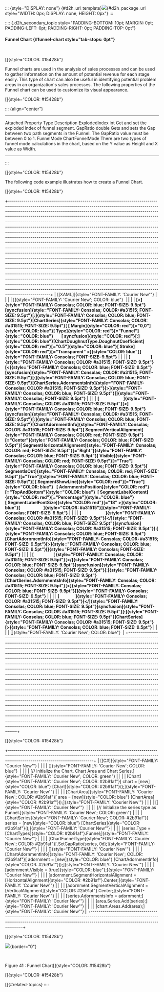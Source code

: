 ::: {style="DISPLAY: none"}
[](ms-xhelp:///?Id=d2h_url_template){#d2h_url_template}![](!package_url!){#d2h_package_url style="WIDTH: 0px; DISPLAY: none; HEIGHT: 0px"}
:::

:::: {.d2h_secondary_topic style="PADDING-BOTTOM: 10pt; MARGIN: 0pt; PADDING-LEFT: 0pt; PADDING-RIGHT: 0pt; PADDING-TOP: 0pt"}
#### Funnel Chart {#funnel-chart style="tab-stops: 0pt"}

 

[]{style="COLOR: #15428b"} 

Funnel charts are used in the analysis of sales processes and can be used to gather information on the amount of potential revenue for each stage easily. This type of chart can also be useful in identifying potential problem areas in an organization\'s sales processes. The following properties of the Funnel chart can be used to customize its visual appearance.

[]{style="COLOR: #15428b"} 

::: {align="center"}
  ------------------- ----------------- --------------------------------------------------------------------------------------------------------------------
  Attached Property   Type              Description
  ExplodedIndex       int               Get and set the exploded index of funnel segment.
  GapRatio            double            Gets and sets the Gap between two path segments in the Funnel. The GapRatio value must be between 0 to 1.
  FunnelMode          ChartFunnelMode   There are two types of funnel mode calculations in the chart, based on the Y value as Height and X value as Width.
  ------------------- ----------------- --------------------------------------------------------------------------------------------------------------------
:::

[]{style="COLOR: #15428b"} 

The following code example illustrates how to create a Funnel Chart.

[]{style="COLOR: #15428b"} 

+---------------------------------------------------------------------------------------------------------------------------------------------------------------------------------------------------------------------------------------------------------------------------------------------------------------------------------------------------------------------------------------------------------------------------------------------------------------------------------------------------------------------------------------------------------------------------------------------------------------------------------------------------------------------------------------------------------------------------------------------------------------------------------------------------------------------------------------------------------------------------------------------------------------------------------------------------------------------------------------------------------------------------------------------------------------------------------------------------------------------------------------------------------------------------------------------------------------------------------------------------------------------------------------------------------------------------------------------------------------------------------------------------------------------------------------------------------------------------------+
| [\[XAML\]]{style="FONT-FAMILY: 'Courier New'"}                                                                                                                                                                                                                                                                                                                                                                                                                                                                                                                                                                                                                                                                                                                                                                                                                                                                                                                                                                                                                                                                                                                                                                                                                                                                                                                                                                                                                                  |
|                                                                                                                                                                                                                                                                                                                                                                                                                                                                                                                                                                                                                                                                                                                                                                                                                                                                                                                                                                                                                                                                                                                                                                                                                                                                                                                                                                                                                                                                                 |
| []{style="FONT-FAMILY: 'Courier New'; COLOR: blue"}                                                                                                                                                                                                                                                                                                                                                                                                                                                                                                                                                                                                                                                                                                                                                                                                                                                                                                                                                                                                                                                                                                                                                                                                                                                                                                                                                                                                                             |
|                                                                                                                                                                                                                                                                                                                                                                                                                                                                                                                                                                                                                                                                                                                                                                                                                                                                                                                                                                                                                                                                                                                                                                                                                                                                                                                                                                                                                                                                                 |
| **[\<]{style="FONT-FAMILY: Consolas; COLOR: blue; FONT-SIZE: 9.5pt"}[syncfusion]{style="FONT-FAMILY: Consolas; COLOR: #a31515; FONT-SIZE: 9.5pt"}[:]{style="FONT-FAMILY: Consolas; COLOR: blue; FONT-SIZE: 9.5pt"}[ChartSeries]{style="FONT-FAMILY: Consolas; COLOR: #a31515; FONT-SIZE: 9.5pt"}[ [ Margin]{style="COLOR: red"}[=\"0,0\"]{style="COLOR: blue"}[ Type]{style="COLOR: red"}[=\"Funnel\"]{style="COLOR: blue"}        [ syncfusion]{style="COLOR: red"}[:]{style="COLOR: blue"}[ChartDoughnutType.DoughnutCoefficient]{style="COLOR: red"}[=\"0.5\"]{style="COLOR: blue"}[ Stroke]{style="COLOR: red"}[=\"Transparent\" \>]{style="COLOR: blue"}]{style="FONT-FAMILY: Consolas; FONT-SIZE: 9.5pt"}**                                                                                                                                                                                                                                                                                                                                                                                                                                                                                                                                                                                                                                                                                                                                                               |
|                                                                                                                                                                                                                                                                                                                                                                                                                                                                                                                                                                                                                                                                                                                                                                                                                                                                                                                                                                                                                                                                                                                                                                                                                                                                                                                                                                                                                                                                                 |
| **[                    ]{style="FONT-FAMILY: Consolas; COLOR: #a31515; FONT-SIZE: 9.5pt"}[\<]{style="FONT-FAMILY: Consolas; COLOR: blue; FONT-SIZE: 9.5pt"}[syncfusion]{style="FONT-FAMILY: Consolas; COLOR: #a31515; FONT-SIZE: 9.5pt"}[:]{style="FONT-FAMILY: Consolas; COLOR: blue; FONT-SIZE: 9.5pt"}[ChartSeries.AdornmentsInfo]{style="FONT-FAMILY: Consolas; COLOR: #a31515; FONT-SIZE: 9.5pt"}[\>]{style="FONT-FAMILY: Consolas; COLOR: blue; FONT-SIZE: 9.5pt"}[]{style="FONT-FAMILY: Consolas; FONT-SIZE: 9.5pt"}**                                                                                                                                                                                                                                                                                                                                                                                                                                                                                                                                                                                                                                                                                                                                                                                                                                                                                                                                                   |
|                                                                                                                                                                                                                                                                                                                                                                                                                                                                                                                                                                                                                                                                                                                                                                                                                                                                                                                                                                                                                                                                                                                                                                                                                                                                                                                                                                                                                                                                                 |
| **[                        ]{style="FONT-FAMILY: Consolas; COLOR: #a31515; FONT-SIZE: 9.5pt"}[\<]{style="FONT-FAMILY: Consolas; COLOR: blue; FONT-SIZE: 9.5pt"}[syncfusion]{style="FONT-FAMILY: Consolas; COLOR: #a31515; FONT-SIZE: 9.5pt"}[:]{style="FONT-FAMILY: Consolas; COLOR: blue; FONT-SIZE: 9.5pt"}[ChartAdornmentInfo]{style="FONT-FAMILY: Consolas; COLOR: #a31515; FONT-SIZE: 9.5pt"}[ SegmentVerticalAlignment]{style="FONT-FAMILY: Consolas; COLOR: red; FONT-SIZE: 9.5pt"}[=\"Center\"]{style="FONT-FAMILY: Consolas; COLOR: blue; FONT-SIZE: 9.5pt"}[ SegmentHorizontalAlignment]{style="FONT-FAMILY: Consolas; COLOR: red; FONT-SIZE: 9.5pt"}[=\"Right\"]{style="FONT-FAMILY: Consolas; COLOR: blue; FONT-SIZE: 9.5pt"}[ Visible]{style="FONT-FAMILY: Consolas; COLOR: red; FONT-SIZE: 9.5pt"}[=\"True\"]{style="FONT-FAMILY: Consolas; COLOR: blue; FONT-SIZE: 9.5pt"}[ SegmentIsOut]{style="FONT-FAMILY: Consolas; COLOR: red; FONT-SIZE: 9.5pt"}[=\"True\"]{style="FONT-FAMILY: Consolas; COLOR: blue; FONT-SIZE: 9.5pt"}[ [ SegmentShowLine]{style="COLOR: red"}[=\"True\"]{style="COLOR: blue"}   [ AdornmentsPosition]{style="COLOR: red"}[=\"TopAndBottom\"]{style="COLOR: blue"}  [ SegmentLabelContent]{style="COLOR: red"}[=\"Percentage\"]{style="COLOR: blue"}  [ SegmentLabelFontSize]{style="COLOR: red"}[=\"18\" \>]{style="COLOR: blue"}[                       ]{style="COLOR: #a31515"}]{style="FONT-FAMILY: Consolas; FONT-SIZE: 9.5pt"}** |
|                                                                                                                                                                                                                                                                                                                                                                                                                                                                                                                                                                                                                                                                                                                                                                                                                                                                                                                                                                                                                                                                                                                                                                                                                                                                                                                                                                                                                                                                                 |
| **[                        ]{style="FONT-FAMILY: Consolas; COLOR: #a31515; FONT-SIZE: 9.5pt"}[\</]{style="FONT-FAMILY: Consolas; COLOR: blue; FONT-SIZE: 9.5pt"}[syncfusion]{style="FONT-FAMILY: Consolas; COLOR: #a31515; FONT-SIZE: 9.5pt"}[:]{style="FONT-FAMILY: Consolas; COLOR: blue; FONT-SIZE: 9.5pt"}[ChartAdornmentInfo]{style="FONT-FAMILY: Consolas; COLOR: #a31515; FONT-SIZE: 9.5pt"}[\>]{style="FONT-FAMILY: Consolas; COLOR: blue; FONT-SIZE: 9.5pt"}[]{style="FONT-FAMILY: Consolas; FONT-SIZE: 9.5pt"}**                                                                                                                                                                                                                                                                                                                                                                                                                                                                                                                                                                                                                                                                                                                                                                                                                                                                                                                                                      |
|                                                                                                                                                                                                                                                                                                                                                                                                                                                                                                                                                                                                                                                                                                                                                                                                                                                                                                                                                                                                                                                                                                                                                                                                                                                                                                                                                                                                                                                                                 |
| **[                    ]{style="FONT-FAMILY: Consolas; COLOR: #a31515; FONT-SIZE: 9.5pt"}[\</]{style="FONT-FAMILY: Consolas; COLOR: blue; FONT-SIZE: 9.5pt"}[syncfusion]{style="FONT-FAMILY: Consolas; COLOR: #a31515; FONT-SIZE: 9.5pt"}[:]{style="FONT-FAMILY: Consolas; COLOR: blue; FONT-SIZE: 9.5pt"}[ChartSeries.AdornmentsInfo]{style="FONT-FAMILY: Consolas; COLOR: #a31515; FONT-SIZE: 9.5pt"}[\>]{style="FONT-FAMILY: Consolas; COLOR: blue; FONT-SIZE: 9.5pt"}[]{style="FONT-FAMILY: Consolas; FONT-SIZE: 9.5pt"}**                                                                                                                                                                                                                                                                                                                                                                                                                                                                                                                                                                                                                                                                                                                                                                                                                                                                                                                                                  |
|                                                                                                                                                                                                                                                                                                                                                                                                                                                                                                                                                                                                                                                                                                                                                                                                                                                                                                                                                                                                                                                                                                                                                                                                                                                                                                                                                                                                                                                                                 |
| **[                ]{style="FONT-FAMILY: Consolas; COLOR: #a31515; FONT-SIZE: 9.5pt"}[\</]{style="FONT-FAMILY: Consolas; COLOR: blue; FONT-SIZE: 9.5pt"}[syncfusion]{style="FONT-FAMILY: Consolas; COLOR: #a31515; FONT-SIZE: 9.5pt"}[:]{style="FONT-FAMILY: Consolas; COLOR: blue; FONT-SIZE: 9.5pt"}[ChartSeries]{style="FONT-FAMILY: Consolas; COLOR: #a31515; FONT-SIZE: 9.5pt"}[\>]{style="FONT-FAMILY: Consolas; COLOR: blue; FONT-SIZE: 9.5pt"}**                                                                                                                                                                                                                                                                                                                                                                                                                                                                                                                                                                                                                                                                                                                                                                                                                                                                                                                                                                                                                        |
|                                                                                                                                                                                                                                                                                                                                                                                                                                                                                                                                                                                                                                                                                                                                                                                                                                                                                                                                                                                                                                                                                                                                                                                                                                                                                                                                                                                                                                                                                 |
| []{style="FONT-FAMILY: 'Courier New'; COLOR: blue"}                                                                                                                                                                                                                                                                                                                                                                                                                                                                                                                                                                                                                                                                                                                                                                                                                                                                                                                                                                                                                                                                                                                                                                                                                                                                                                                                                                                                                             |
+---------------------------------------------------------------------------------------------------------------------------------------------------------------------------------------------------------------------------------------------------------------------------------------------------------------------------------------------------------------------------------------------------------------------------------------------------------------------------------------------------------------------------------------------------------------------------------------------------------------------------------------------------------------------------------------------------------------------------------------------------------------------------------------------------------------------------------------------------------------------------------------------------------------------------------------------------------------------------------------------------------------------------------------------------------------------------------------------------------------------------------------------------------------------------------------------------------------------------------------------------------------------------------------------------------------------------------------------------------------------------------------------------------------------------------------------------------------------------------+

[]{style="COLOR: #15428b"} 

+-------------------------------------------------------------------------------------------------------------------------------------------------------------------------------------------------------+
| [\[C#\]]{style="FONT-FAMILY: 'Courier New'"}                                                                                                                                                          |
|                                                                                                                                                                                                       |
| []{style="FONT-FAMILY: 'Courier New'; COLOR: blue"}                                                                                                                                                   |
|                                                                                                                                                                                                       |
| [// Initialize the Chart, Chart Area and Chart Series.]{style="FONT-FAMILY: 'Courier New'; COLOR: green"}                                                                                             |
|                                                                                                                                                                                                       |
| [Chart]{style="FONT-FAMILY: 'Courier New'; COLOR: #2b91af"}[ chart = [new]{style="COLOR: blue"} [Chart]{style="COLOR: #2b91af"}();]{style="FONT-FAMILY: 'Courier New'"}                               |
|                                                                                                                                                                                                       |
| [ChartArea]{style="FONT-FAMILY: 'Courier New'; COLOR: #2b91af"}[ area = [new]{style="COLOR: blue"} [ChartArea]{style="COLOR: #2b91af"}();]{style="FONT-FAMILY: 'Courier New'"}                        |
|                                                                                                                                                                                                       |
| []{style="FONT-FAMILY: 'Courier New'"}                                                                                                                                                                |
|                                                                                                                                                                                                       |
| [// Initialize the series type as Funnel.]{style="FONT-FAMILY: 'Courier New'; COLOR: green"}                                                                                                          |
|                                                                                                                                                                                                       |
| [ChartSeries]{style="FONT-FAMILY: 'Courier New'; COLOR: #2b91af"}[ series = [new]{style="COLOR: blue"} [ChartSeries]{style="COLOR: #2b91af"}();]{style="FONT-FAMILY: 'Courier New'"}                  |
|                                                                                                                                                                                                       |
| [series.Type = [ChartTypes]{style="COLOR: #2b91af"}.Funnel;]{style="FONT-FAMILY: 'Courier New'"}                                                                                                      |
|                                                                                                                                                                                                       |
| [ChartFunnelType]{style="FONT-FAMILY: 'Courier New'; COLOR: #2b91af"}[.SetGapRatio(series, 0d);]{style="FONT-FAMILY: 'Courier New'"}                                                                  |
|                                                                                                                                                                                                       |
| []{style="FONT-FAMILY: 'Courier New'"}                                                                                                                                                                |
|                                                                                                                                                                                                       |
| [ChartAdornmentInfo]{style="FONT-FAMILY: 'Courier New'; COLOR: #2b91af"}[ adornment = [new]{style="COLOR: blue"} [ChartAdornmentInfo]{style="COLOR: #2b91af"}();]{style="FONT-FAMILY: 'Courier New'"} |
|                                                                                                                                                                                                       |
| [adornment.Visible = [true]{style="COLOR: blue"};]{style="FONT-FAMILY: 'Courier New'"}                                                                                                                |
|                                                                                                                                                                                                       |
| [adornment.SegmentHorizontalAlignment = [HorizontalAlignment]{style="COLOR: #2b91af"}.Center;]{style="FONT-FAMILY: 'Courier New'"}                                                                    |
|                                                                                                                                                                                                       |
| [adornment.SegmentVerticalAlignment = [VerticalAlignment]{style="COLOR: #2b91af"}.Center;]{style="FONT-FAMILY: 'Courier New'"}                                                                        |
|                                                                                                                                                                                                       |
| [series.AdornmentsInfo = adornment;]{style="FONT-FAMILY: 'Courier New'"}                                                                                                                              |
|                                                                                                                                                                                                       |
| [area.Series.Add(series);]{style="FONT-FAMILY: 'Courier New'"}                                                                                                                                        |
|                                                                                                                                                                                                       |
| [chart.Areas.Add(area);]{style="FONT-FAMILY: 'Courier New'"}                                                                                                                                          |
+-------------------------------------------------------------------------------------------------------------------------------------------------------------------------------------------------------+

[]{style="COLOR: #15428b"} 

![](ImagesExt/image77_42.png){border="0"}

 

Figure 41 : Funnel Chart[]{style="COLOR: #15428b"}

[]{style="COLOR: #15428b"} 

[]{#related-topics}
::::

